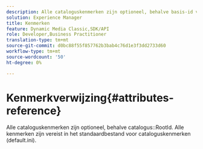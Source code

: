 ```yaml
---
description: Alle cataloguskenmerken zijn optioneel, behalve basis-id van catalogus. Alle kenmerken zijn vereist in het standaardbestand voor cataloguskenmerken (default.ini).
solution: Experience Manager
title: Kenmerken
feature: Dynamic Media Classic,SDK/API
role: Developer,Business Practitioner
translation-type: tm+mt
source-git-commit: d0bc88f55f857762b3bab4c76d1e3f3dd2733d60
workflow-type: tm+mt
source-wordcount: '50'
ht-degree: 0%

---
```



# Kenmerkverwijzing{#attributes-reference}

Alle cataloguskenmerken zijn optioneel, behalve catalogus::RootId. Alle kenmerken zijn vereist in het standaardbestand voor cataloguskenmerken (default.ini).

